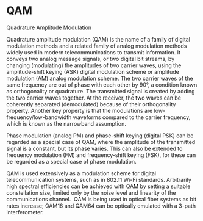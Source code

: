 # QAM


Quadrature Amplitude Modulation

Quadrature amplitude modulation (QAM) is the name of a family of digital
modulation methods and a related family of analog modulation methods
widely used in modern telecommunications to transmit information. It
conveys two analog message signals, or two digital bit streams, by
changing (modulating) the amplitudes of two carrier waves, using the
amplitude-shift keying (ASK) digital modulation scheme or amplitude
modulation (AM) analog modulation scheme. The two carrier waves of the
same frequency are out of phase with each other by 90°, a condition
known as orthogonality or quadrature. The transmitted signal is created
by adding the two carrier waves together. At the receiver, the two waves
can be coherently separated (demodulated) because of their orthogonality
property. Another key property is that the modulations are
low-frequency/low-bandwidth waveforms compared to the carrier frequency,
which is known as the narrowband assumption.

Phase modulation (analog PM) and phase-shift keying (digital PSK) can be
regarded as a special case of QAM, where the amplitude of the
transmitted signal is a constant, but its phase varies. This can also be
extended to frequency modulation (FM) and frequency-shift keying (FSK),
for these can be regarded as a special case of phase modulation.

QAM is used extensively as a modulation scheme for digital
telecommunication systems, such as in 802.11 Wi-Fi standards.
Arbitrarily high spectral efficiencies can be achieved with QAM by
setting a suitable constellation size, limited only by the noise level
and linearity of the communications channel.  QAM is being used in
optical fiber systems as bit rates increase; QAM16 and QAM64 can be
optically emulated with a 3-path interferometer.

